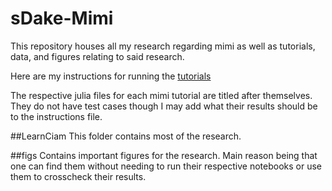 # sDake-Mimi
This repository houses all my research regarding mimi as well as tutorials, data, and figures relating to said research.

Here are my instructions for running the [tutorials](instructions.ipynb)

The respective julia files for each mimi tutorial are titled after themselves.
They do not have test cases though I may add what their results should be to the instructions file.

##LearnCiam
This folder contains most of the research.

##figs
Contains important figures for the research. Main reason being that one can find them without needing to run their respective notebooks or use them to crosscheck their results.
